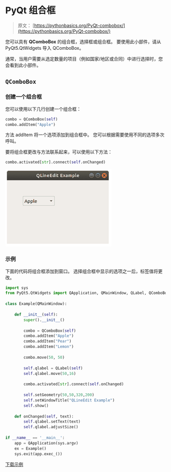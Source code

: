 # PyQt 组合框

> 原文： [https://pythonbasics.org/PyQt-combobox/](https://pythonbasics.org/PyQt-combobox/)

您可以具有 **QComboBox** 的组合框，选择框或组合框。 要使用此小部件，请从 PyQt5.QtWidgets 导入 QComboBox。

通常，当用户需要从选定数量的项目（例如国家/地区或合同）中进行选择时，您会看到此小部件。




## `QComboBox`

### 创建一个组合框

您可以使用以下几行创建一个组合框：

```py
combo = QComboBox(self)
combo.addItem("Apple")

```

方法 addItem 将一个选项添加到组合框中。 您可以根据需要使用不同的选项多次呼叫。

要将组合框更改与方法联系起来，可以使用以下方法：

```py
combo.activated[str].connect(self.onChanged)      

```

![pyqt combobox](img/9f48d29be5f240c66f4b4c975d71ebf8.jpg)

### 示例

下面的代码将组合框添加到窗口。 选择组合框中显示的选项之一后，标签值将更改。

```py
import sys
from PyQt5.QtWidgets import QApplication, QMainWindow, QLabel, QComboBox, QPushButton

class Example(QMainWindow):

    def __init__(self):
        super().__init__()

        combo = QComboBox(self)
        combo.addItem("Apple")
        combo.addItem("Pear")
        combo.addItem("Lemon")

        combo.move(50, 50)

        self.qlabel = QLabel(self)
        self.qlabel.move(50,16)

        combo.activated[str].connect(self.onChanged)      

        self.setGeometry(50,50,320,200)
        self.setWindowTitle("QLineEdit Example")
        self.show()

    def onChanged(self, text):
        self.qlabel.setText(text)
        self.qlabel.adjustSize()

if __name__ == '__main__':
    app = QApplication(sys.argv)
    ex = Example()
    sys.exit(app.exec_())

```

[下载示例](https://gum.co/pysqtsamples)